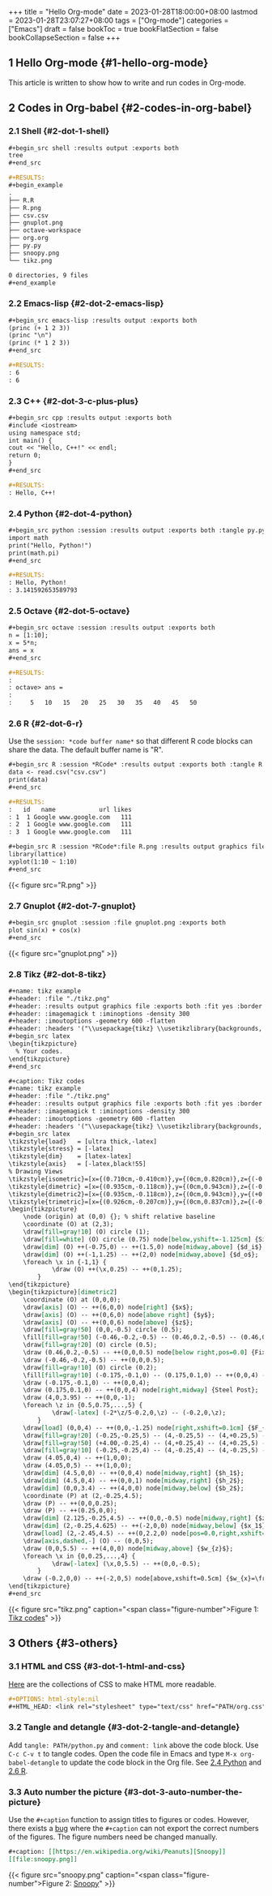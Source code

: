 +++
title = "Hello Org-mode"
date = 2023-01-28T18:00:00+08:00
lastmod = 2023-01-28T23:07:27+08:00
tags = ["Org-mode"]
categories = ["Emacs"]
draft = false
bookToc = true
bookFlatSection = false
bookCollapseSection = false
+++

## 1 Hello Org-mode {#1-hello-org-mode}

This article is written to show how to write and run codes in Org-mode.


## 2 Codes in Org-babel {#2-codes-in-org-babel}


### 2.1 Shell {#2-dot-1-shell}

```org
#+begin_src shell :results output :exports both
tree
#+end_src
```

```org
#+RESULTS:
#+begin_example
.
├── R.R
├── R.png
├── csv.csv
├── gnuplot.png
├── octave-workspace
├── org.org
├── py.py
├── snoopy.png
└── tikz.png

0 directories, 9 files
#+end_example
```


### 2.2 Emacs-lisp {#2-dot-2-emacs-lisp}

```org
#+begin_src emacs-lisp :results output :exports both
(princ (+ 1 2 3))
(princ "\n")
(princ (* 1 2 3))
#+end_src
```

```org
#+RESULTS:
: 6
: 6
```


### 2.3 C++ {#2-dot-3-c-plus-plus}

```org
#+begin_src cpp :results output :exports both
#include <iostream>
using namespace std;
int main() {
cout << "Hello, C++!" << endl;
return 0;
}
#+end_src
```

```org
#+RESULTS:
: Hello, C++!
```


### 2.4 Python {#2-dot-4-python}

```org
#+begin_src python :session :results output :exports both :tangle py.py :comments link
import math
print("Hello, Python!")
print(math.pi)
#+end_src
```

```org
#+RESULTS:
: Hello, Python!
: 3.141592653589793
```


### 2.5 Octave {#2-dot-5-octave}

```org
#+begin_src octave :session :results output :exports both
n = [1:10];
x = 5*n;
ans = x
#+end_src
```

```org
#+RESULTS:
:
: octave> ans =
:
:     5   10   15   20   25   30   35   40   45   50
```


### 2.6 R {#2-dot-6-r}

Use the `session: *code buffer name*` so that different R code blocks can share the data. The default buffer name is "R".

```org
#+begin_src R :session *RCode* :results output :exports both :tangle R.R :comments link
data <- read.csv("csv.csv")
print(data)
#+end_src
```

```org
#+RESULTS:
:   id   name            url likes
: 1  1 Google www.google.com   111
: 2  1 Google www.google.com   111
: 3  1 Google www.google.com   111
```

```org
#+begin_src R :session *RCode*:file R.png :results output graphics file :exports both :tangle R.R :comments link
library(lattice)
xyplot(1:10 ~ 1:10)
#+end_src
```

{{< figure src="R.png" >}}


### 2.7 Gnuplot {#2-dot-7-gnuplot}

```org
#+begin_src gnuplot :session :file gnuplot.png :exports both
plot sin(x) + cos(x)
#+end_src
```

{{< figure src="gnuplot.png" >}}


### 2.8 Tikz {#2-dot-8-tikz}

```org
#+name: tikz example
#+header: :file "./tikz.png"
#+header: :results output graphics file :exports both :fit yes :border 0cm
#+header: :imagemagick t :iminoptions -density 300
#+header: :imoutoptions -geometry 600 -flatten
#+header: :headers '("\\usepackage{tikz} \\usetikzlibrary{backgrounds, quotes, angles, intersections, calc}")
#+begin_src latex
\begin{tikzpicture}
  % Your codes.
\end{tikzpicture}
#+end_src
```

```org
#+caption: Tikz codes
#+name: tikz example
#+header: :file "./tikz.png"
#+header: :results output graphics file :exports both :fit yes :border 0cm
#+header: :imagemagick t :iminoptions -density 300
#+header: :imoutoptions -geometry 600 -flatten
#+header: :headers '("\\usepackage{tikz} \\usetikzlibrary{backgrounds, quotes, angles, intersections, calc}")
#+begin_src latex
\tikzstyle{load}   = [ultra thick,-latex]
\tikzstyle{stress} = [-latex]
\tikzstyle{dim}    = [latex-latex]
\tikzstyle{axis}   = [-latex,black!55]
% Drawing Views
\tikzstyle{isometric}=[x={(0.710cm,-0.410cm)},y={(0cm,0.820cm)},z={(-0.710cm,-0.410cm)}]
\tikzstyle{dimetric} =[x={(0.935cm,-0.118cm)},y={(0cm,0.943cm)},z={(-0.354cm,-0.312cm)}]
\tikzstyle{dimetric2}=[x={(0.935cm,-0.118cm)},z={(0cm,0.943cm)},y={(+0.354cm,+0.312cm)}]
\tikzstyle{trimetric}=[x={(0.926cm,-0.207cm)},y={(0cm,0.837cm)},z={(-0.378cm,-0.507cm)}]
\begin{tikzpicture}
	\node (origin) at (0,0) {}; % shift relative baseline
	\coordinate (O) at (2,3);
	\draw[fill=gray!10] (O) circle (1);
	\draw[fill=white] (O) circle (0.75) node[below,yshift=-1.125cm] {Signpost Cross Section};
	\draw[dim] (O) ++(-0.75,0) -- ++(1.5,0) node[midway,above] {$d_i$};
	\draw[dim] (O) ++(-1,1.25) -- ++(2,0) node[midway,above] {$d_o$};
	\foreach \x in {-1,1} {
			\draw (O) ++(\x,0.25) -- ++(0,1.25);
		}
\end{tikzpicture}
\begin{tikzpicture}[dimetric2]
	\coordinate (O) at (0,0,0);
	\draw[axis] (O) -- ++(6,0,0) node[right] {$x$};
	\draw[axis] (O) -- ++(0,6,0) node[above right] {$y$};
	\draw[axis] (O) -- ++(0,0,6) node[above] {$z$};
	\draw[fill=gray!50] (0,0,-0.5) circle (0.5);
	\fill[fill=gray!50] (-0.46,-0.2,-0.5) -- (0.46,0.2,-0.5) -- (0.46,0.2,0) -- (-0.46,-0.2,0) -- cycle;
	\draw[fill=gray!20] (O) circle (0.5);
	\draw (0.46,0.2,-0.5) -- ++(0,0,0.5) node[below right,pos=0.0] {Fixed Support};
	\draw (-0.46,-0.2,-0.5) -- ++(0,0,0.5);
	\draw[fill=gray!10] (O) circle (0.2);
	\fill[fill=gray!10] (-0.175,-0.1,0) -- (0.175,0.1,0) -- ++(0,0,4) -- (-0.175,-0.1,4) -- cycle;
	\draw (-0.175,-0.1,0) -- ++(0,0,4);
	\draw (0.175,0.1,0) -- ++(0,0,4) node[right,midway] {Steel Post};
	\draw (4,0,3.95) -- ++(0,0,-1);
	\foreach \z in {0.5,0.75,...,5} {
			\draw[-latex] (-2*\z/5-0.2,0,\z) -- (-0.2,0,\z);
		}
	\draw[load] (0,0,4) -- ++(0,0,-1.25) node[right,xshift=0.1cm] {$F_{z1}$};
	\draw[fill=gray!20] (-0.25,-0.25,5) -- (4,-0.25,5) -- (4,+0.25,5) -- (-0.25,+0.25,5) -- cycle;
	\draw[fill=gray!50] (+4.00,-0.25,4) -- (4,+0.25,4) -- (4,+0.25,5) -- (+4.00,-0.25,5) -- cycle;
	\draw[fill=gray!10] (-0.25,-0.25,4) -- (4,-0.25,4) -- (4,-0.25,5) -- (-0.25,-0.25,5) -- cycle;
	\draw (4.05,0,4) -- ++(1,0,0);
	\draw (4.05,0,5) -- ++(1,0,0);
	\draw[dim] (4.5,0,0) -- ++(0,0,4) node[midway,right] {$h_1$};
	\draw[dim] (4.5,0,4) -- ++(0,0,1) node[midway,right] {$h_2$};
	\draw[dim] (0,0,3.4) -- ++(4,0,0) node[midway,below] {$b_2$};
	\coordinate (P) at (2,-0.25,4.5);
	\draw (P) -- ++(0,0,0.25);
	\draw (P) -- ++(0.25,0,0);
	\draw[dim] (2.125,-0.25,4.5) -- ++(0,0,-0.5) node[midway,right] {$z_1$};
	\draw[dim] (2,-0.25,4.625) -- ++(-2,0,0) node[midway,below] {$x_1$};
	\draw[load] (2,-2.45,4.5) -- ++(0,2.2,0) node[pos=0.0,right,xshift=0.08cm] {$F_{y1}$};
	\draw[axis,dashed,-] (O) -- (0,0,5);
	\draw (0,0,5.5) -- ++(4,0,0) node[midway,above] {$w_{z}$};
	\foreach \x in {0,0.25,...,4} {
			\draw[-latex] (\x,0,5.5) -- ++(0,0,-0.5);
		}
	\draw (-0.2,0,0) -- ++(-2,0,5) node[above,xshift=0.5cm] {$w_{x}=\frac{z}{h_1+h_2} w_0$};
\end{tikzpicture}
#+end_src
```

{{< figure src="tikz.png" caption="<span class=\"figure-number\">Figure 1: </span>[Tikz codes](https://texample.net/tikz/examples/signpost/)" >}}


## 3 Others {#3-others}


### 3.1 HTML and CSS {#3-dot-1-html-and-css}

[Here](https://olmon.gitlab.io/org-themes/) are the collections of CSS to make HTML more readable.

```org
#+OPTIONS: html-style:nil
#+HTML_HEAD: <link rel="stylesheet" type="text/css" href="PATH/org.css"/>
```


### 3.2 Tangle and detangle {#3-dot-2-tangle-and-detangle}

Add `tangle: PATH/python.py` and `comment: link` above the code block.
Use `C-c C-v t` to tangle codes.
Open the code file in Emacs and type `M-x org-babel-detangle` to update the code block in the Org file.
See [2.4 Python](#2-dot-4-python) and [2.6 R](#2-dot-6-r).


### 3.3 Auto number the picture {#3-dot-3-auto-number-the-picture}

Use the `#+caption` function to assign titles to figures or codes.
However, there exists a [bug](https://github.com/kaushalmodi/ox-hugo/issues/686) where the `#+caption` can not export the correct numbers of the figures. The figure numbers need be changed manually.

```org
#+caption: [[https://en.wikipedia.org/wiki/Peanuts][Snoopy]]
[[file:snoopy.png]]
```

{{< figure src="snoopy.png" caption="<span class=\"figure-number\">Figure 2: </span>[Snoopy](https://en.wikipedia.org/wiki/Peanuts)" >}}
